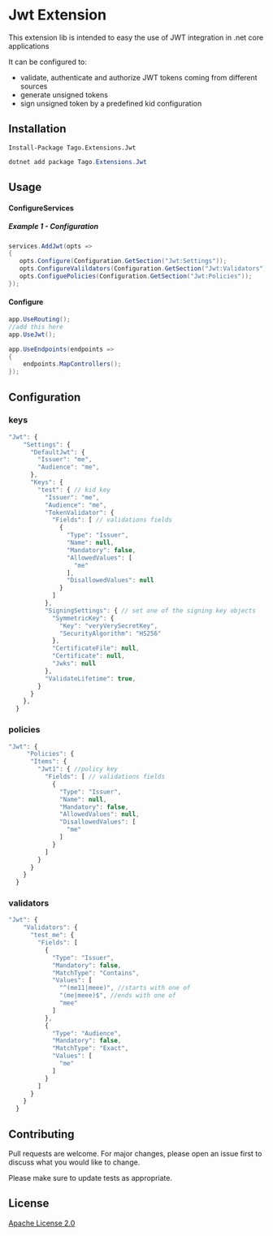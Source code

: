 # Jwt Extension

This extension lib is intended to easy the use of JWT integration in .net core applications

It can be configured to:
- validate, authenticate and authorize JWT tokens coming from different sources
- generate unsigned tokens
- sign unsigned token by a predefined kid configuration

## Installation

```PM
Install-Package Tago.Extensions.Jwt
```

```c#
dotnet add package Tago.Extensions.Jwt
```

## Usage

#### ConfigureServices

##### Example 1 - Configuration
```c#
services.AddJwt(opts => 
{
   opts.Configure(Configuration.GetSection("Jwt:Settings"));
   opts.ConfigureValildators(Configuration.GetSection("Jwt:Validators"));
   opts.ConfiguePolicies(Configuration.GetSection("Jwt:Policies"));
});
```



#### Configure
```c#
app.UseRouting();
//add this here
app.UseJwt();

app.UseEndpoints(endpoints =>
{
	endpoints.MapControllers();
});
```


## Configuration

### keys
```javascript
"Jwt": {
    "Settings": {
      "DefaultJwt": {
        "Issuer": "me",
        "Audience": "me",
      },
      "Keys": {
        "test": { // kid key
          "Issuer": "me",
          "Audience": "me",
          "TokenValidator": {
            "Fields": [ // validations fields
              {
                "Type": "Issuer",
                "Name": null,
                "Mandatory": false,
                "AllowedValues": [
                  "me"
                ],
                "DisallowedValues": null
              }
            ]
          },
          "SigningSettings": { // set one of the signing key objects
            "SymmetricKey": {
              "Key": "veryVerySecretKey",
              "SecurityAlgorithm": "HS256"
            },
            "CertificateFile": null,
            "Certificate": null,
            "Jwks": null
          },
          "ValidateLifetime": true,
        }
      }
    },
  }

```


### policies

```javascript
"Jwt": {
     "Policies": {
      "Items": {
        "Jwt1": { //policy key
          "Fields": [ // validations fields
            {
              "Type": "Issuer",
              "Name": null,
              "Mandatory": false,
              "AllowedValues": null,
              "DisallowedValues": [
                "me"
              ]
            }
          ]
        }
      }
    }
  }

```

### validators

```javascript
"Jwt": {    
    "Validators": {
      "test_me": {
        "Fields": [
          {
            "Type": "Issuer",
            "Mandatory": false,
            "MatchType": "Contains",
            "Values": [
              "^(me11|meee)", //starts with one of
              "(me|meee)$", //ends with one of
              "mee"
            ]
          },
          {
            "Type": "Audience",
            "Mandatory": false,
            "MatchType": "Exact",
            "Values": [
              "me"
            ]
          }
        ]
      }
    }
  }
```





## Contributing
Pull requests are welcome. For major changes, please open an issue first to discuss what you would like to change.

Please make sure to update tests as appropriate.

## License
[Apache License 2.0](https://choosealicense.com/licenses/apache-2.0/)